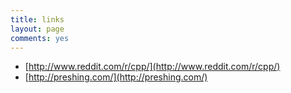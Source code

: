 ```yaml
---
title: links
layout: page
comments: yes
---
```


- [http://www.reddit.com/r/cpp/](http://www.reddit.com/r/cpp/)
- [http://preshing.com/](http://preshing.com/)

